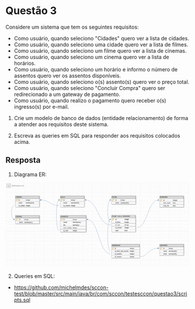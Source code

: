 # Questão 3

Considere um sistema que tem os seguintes requisitos:
 - Como usuário, quando seleciono "Cidades" quero ver a lista de cidades.
- Como usuário, quando seleciono uma cidade quero ver a lista de filmes.
- Como usuário, quando seleciono um filme quero ver a lista de cinemas.
- Como usuário, quando seleciono um cinema quero ver a lista de horários.
- Como usuário, quando seleciono um horário e informo o número de assentos quero ver os assentos disponíveis.
- Como usuário, quando seleciono o(s) assento(s) quero ver o preço total.
- Como usuário, quando seleciono "Concluir Compra" quero ser redirecionado a um gateway de pagamento.
- Como usuário, quando realizo o pagamento quero receber o(s) ingresso(s) por e-mail.

 1. Crie um modelo de banco de dados (entidade relacionamento) de forma a atender aos requisitos
deste sistema.

 2. Escreva as queries em SQL para responder aos requisitos colocados acima.
 
## Resposta
 
 1. Diagrama ER:
 
![](/src/main/resources/DER-cinema.png)
 
 2. Queries em SQL:
  - https://github.com/michelmdes/sccon-test/blob/master/src/main/java/br/com/sccon/testesccon/questao3/scripts.sql

